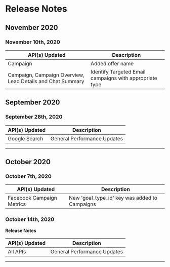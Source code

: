 # Release Notes

## November 2020

### November 10th, 2020

|API(s) Updated|Description|
|---|---|
|Campaign|Added offer name|
|Campaign, Campaign Overview, Lead Details and Chat Summary|Identify Targeted Email campaigns with appropriate type|

## September 2020

### September 28th, 2020

|API(s) Updated|Description|
|---|---|
|Google Search|General Performance Updates|

---

## October 2020

### October 7th, 2020

|API(s) Updated|Description|
|---|---|
|Facebook Campaign Metrics|New 'goal_type_id' key was added to Campaigns|


### October 14th, 2020

**Release Notes**

|API(s) Updated|Description|
|---|---|
|All APIs|General Performance Updates|
---
